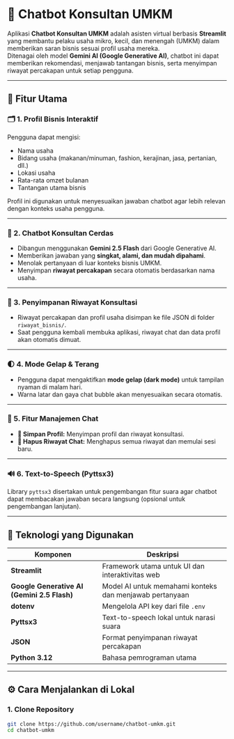 # 💬 Chatbot Konsultan UMKM

Aplikasi **Chatbot Konsultan UMKM** adalah asisten virtual berbasis **Streamlit** yang membantu pelaku usaha mikro, kecil, dan menengah (UMKM) dalam memberikan saran bisnis sesuai profil usaha mereka.  
Ditenagai oleh model **Gemini AI (Google Generative AI)**, chatbot ini dapat memberikan rekomendasi, menjawab tantangan bisnis, serta menyimpan riwayat percakapan untuk setiap pengguna.

---

## 🚀 Fitur Utama

### 🗂️ 1. Profil Bisnis Interaktif
Pengguna dapat mengisi:
- Nama usaha  
- Bidang usaha (makanan/minuman, fashion, kerajinan, jasa, pertanian, dll.)  
- Lokasi usaha  
- Rata-rata omzet bulanan  
- Tantangan utama bisnis  

Profil ini digunakan untuk menyesuaikan jawaban chatbot agar lebih relevan dengan konteks usaha pengguna.

---

### 💬 2. Chatbot Konsultan Cerdas
- Dibangun menggunakan **Gemini 2.5 Flash** dari Google Generative AI.  
- Memberikan jawaban yang **singkat, alami, dan mudah dipahami**.  
- Menolak pertanyaan di luar konteks bisnis UMKM.  
- Menyimpan **riwayat percakapan** secara otomatis berdasarkan nama usaha.

---

### 💾 3. Penyimpanan Riwayat Konsultasi
- Riwayat percakapan dan profil usaha disimpan ke file JSON di folder `riwayat_bisnis/`.
- Saat pengguna kembali membuka aplikasi, riwayat chat dan data profil akan otomatis dimuat.

---

### 🌓 4. Mode Gelap & Terang
- Pengguna dapat mengaktifkan **mode gelap (dark mode)** untuk tampilan nyaman di malam hari.
- Warna latar dan gaya chat bubble akan menyesuaikan secara otomatis.

---

### 🔄 5. Fitur Manajemen Chat
- **💾 Simpan Profil:** Menyimpan profil dan riwayat konsultasi.
- **🔄 Hapus Riwayat Chat:** Menghapus semua riwayat dan memulai sesi baru.

---

### 🔊 6. Text-to-Speech (Pyttsx3)
Library `pyttsx3` disertakan untuk pengembangan fitur suara agar chatbot dapat membacakan jawaban secara langsung (opsional untuk pengembangan lanjutan).

---

## 🧰 Teknologi yang Digunakan

| Komponen | Deskripsi |
|-----------|------------|
| **Streamlit** | Framework utama untuk UI dan interaktivitas web |
| **Google Generative AI (Gemini 2.5 Flash)** | Model AI untuk memahami konteks dan menjawab pertanyaan |
| **dotenv** | Mengelola API key dari file `.env` |
| **Pyttsx3** | Text-to-speech lokal untuk narasi suara |
| **JSON** | Format penyimpanan riwayat percakapan |
| **Python 3.12** | Bahasa pemrograman utama |

---

## ⚙️ Cara Menjalankan di Lokal

### 1. Clone Repository
```bash
git clone https://github.com/username/chatbot-umkm.git
cd chatbot-umkm
